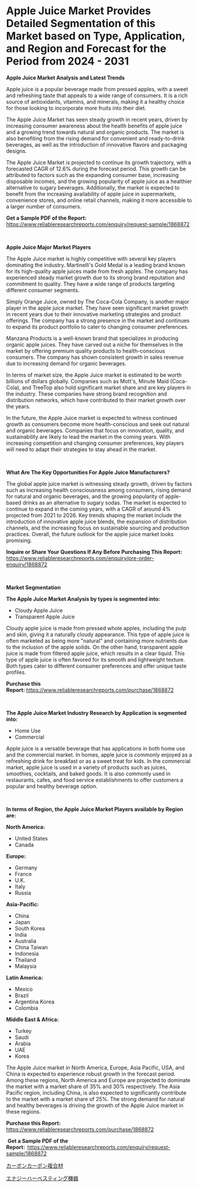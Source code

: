 <p><h1>Apple Juice Market Provides Detailed Segmentation of this Market based on Type, Application, and Region and Forecast for the Period from 2024 - 2031</h1></p><p><strong>Apple Juice Market Analysis and Latest Trends</strong></p>
<p><p>Apple juice is a popular beverage made from pressed apples, with a sweet and refreshing taste that appeals to a wide range of consumers. It is a rich source of antioxidants, vitamins, and minerals, making it a healthy choice for those looking to incorporate more fruits into their diet.</p><p>The Apple Juice Market has seen steady growth in recent years, driven by increasing consumer awareness about the health benefits of apple juice and a growing trend towards natural and organic products. The market is also benefiting from the rising demand for convenient and ready-to-drink beverages, as well as the introduction of innovative flavors and packaging designs.</p><p>The Apple Juice Market is projected to continue its growth trajectory, with a forecasted CAGR of 12.6% during the forecast period. This growth can be attributed to factors such as the expanding consumer base, increasing disposable incomes, and the growing popularity of apple juice as a healthier alternative to sugary beverages. Additionally, the market is expected to benefit from the increasing availability of apple juice in supermarkets, convenience stores, and online retail channels, making it more accessible to a larger number of consumers.</p></p>
<p><strong>Get a Sample PDF of the Report:&nbsp;</strong> <a href="https://www.reliableresearchreports.com/enquiry/request-sample/1868872">https://www.reliableresearchreports.com/enquiry/request-sample/1868872</a></p>
<p>&nbsp;</p>
<p><strong>Apple Juice Major Market Players</strong></p>
<p><p>The Apple Juice market is highly competitive with several key players dominating the industry. Martinelli's Gold Medal is a leading brand known for its high-quality apple juices made from fresh apples. The company has experienced steady market growth due to its strong brand reputation and commitment to quality. They have a wide range of products targeting different consumer segments.</p><p>Simply Orange Juice, owned by The Coca-Cola Company, is another major player in the apple juice market. They have seen significant market growth in recent years due to their innovative marketing strategies and product offerings. The company has a strong presence in the market and continues to expand its product portfolio to cater to changing consumer preferences.</p><p>Manzana Products is a well-known brand that specializes in producing organic apple juices. They have carved out a niche for themselves in the market by offering premium quality products to health-conscious consumers. The company has shown consistent growth in sales revenue due to increasing demand for organic beverages.</p><p>In terms of market size, the Apple Juice market is estimated to be worth billions of dollars globally. Companies such as Mott's, Minute Maid (Coca-Cola), and TreeTop also hold significant market share and are key players in the industry. These companies have strong brand recognition and distribution networks, which have contributed to their market growth over the years.</p><p>In the future, the Apple Juice market is expected to witness continued growth as consumers become more health-conscious and seek out natural and organic beverages. Companies that focus on innovation, quality, and sustainability are likely to lead the market in the coming years. With increasing competition and changing consumer preferences, key players will need to adapt their strategies to stay ahead in the market.</p></p>
<p>&nbsp;</p>
<p><strong>What Are The Key Opportunities For Apple Juice Manufacturers?</strong></p>
<p><p>The global apple juice market is witnessing steady growth, driven by factors such as increasing health consciousness among consumers, rising demand for natural and organic beverages, and the growing popularity of apple-based drinks as an alternative to sugary sodas. The market is expected to continue to expand in the coming years, with a CAGR of around 4% projected from 2021 to 2026. Key trends shaping the market include the introduction of innovative apple juice blends, the expansion of distribution channels, and the increasing focus on sustainable sourcing and production practices. Overall, the future outlook for the apple juice market looks promising.</p></p>
<p><strong>Inquire or Share Your Questions If Any Before Purchasing This Report:</strong> <a href="https://www.reliableresearchreports.com/enquiry/pre-order-enquiry/1868872">https://www.reliableresearchreports.com/enquiry/pre-order-enquiry/1868872</a></p>
<p>&nbsp;</p>
<p><strong>Market Segmentation</strong></p>
<p><strong>The Apple Juice Market Analysis by types is segmented into:</strong></p>
<p><ul><li>Cloudy Apple Juice</li><li>Transparent Apple Juice</li></ul></p>
<p><p>Cloudy apple juice is made from pressed whole apples, including the pulp and skin, giving it a naturally cloudy appearance. This type of apple juice is often marketed as being more "natural" and containing more nutrients due to the inclusion of the apple solids. On the other hand, transparent apple juice is made from filtered apple juice, which results in a clear liquid. This type of apple juice is often favored for its smooth and lightweight texture. Both types cater to different consumer preferences and offer unique taste profiles.</p></p>
<p><strong>Purchase this Report:&nbsp;</strong><a href="https://www.reliableresearchreports.com/purchase/1868872">https://www.reliableresearchreports.com/purchase/1868872</a></p>
<p>&nbsp;</p>
<p><strong>The Apple Juice Market Industry Research by Application is segmented into:</strong></p>
<p><ul><li>Home Use</li><li>Commercial</li></ul></p>
<p><p>Apple juice is a versatile beverage that has applications in both home use and the commercial market. In homes, apple juice is commonly enjoyed as a refreshing drink for breakfast or as a sweet treat for kids. In the commercial market, apple juice is used in a variety of products such as juices, smoothies, cocktails, and baked goods. It is also commonly used in restaurants, cafes, and food service establishments to offer customers a popular and healthy beverage option.</p></p>
<p>&nbsp;</p>
<p><strong>In terms of Region, the Apple Juice Market Players available by Region are:</strong></p>
<p>
    <p> <strong> North America: </strong>
        <ul>
            <li>United States</li>
            <li>Canada</li>
        </ul>
        </p> 
    <p> <strong> Europe: </strong>
        <ul>
            <li>Germany</li>
            <li>France</li>
            <li>U.K.</li>
            <li>Italy</li>
            <li>Russia</li>
        </ul>
        </p> 
    <p> <strong> Asia-Pacific: </strong>
        <ul>
            <li>China</li>
            <li>Japan</li>
            <li>South Korea</li>
            <li>India</li>
            <li>Australia</li>
            <li>China Taiwan</li>
            <li>Indonesia</li>
            <li>Thailand</li>
            <li>Malaysia</li>
        </ul>
        </p> 
    <p> <strong> Latin America: </strong>
        <ul>
            <li>Mexico</li>
            <li>Brazil</li>
            <li>Argentina Korea</li>
            <li>Colombia</li>
        </ul>
        </p> 
    <p> <strong> Middle East & Africa: </strong>
        <ul>
            <li>Turkey</li>
            <li>Saudi</li>
            <li>Arabia</li>
            <li>UAE</li>
            <li>Korea</li>
        </ul>
    </p>
    </p>
<p><p>The Apple Juice market in North America, Europe, Asia Pacific, USA, and China is expected to experience robust growth in the forecast period. Among these regions, North America and Europe are projected to dominate the market with a market share of 35% and 30% respectively. The Asia Pacific region, including China, is also expected to significantly contribute to the market with a market share of 25%. The strong demand for natural and healthy beverages is driving the growth of the Apple Juice market in these regions.</p></p>
<p><strong>Purchase this Report: </strong><a href="https://www.reliableresearchreports.com/purchase/1868872">https://www.reliableresearchreports.com/purchase/1868872</a></p>
<p>&nbsp;<strong>Get a Sample PDF of the Report:&nbsp;&nbsp;</strong><a href="https://www.reliableresearchreports.com/enquiry/request-sample/1868872">https://www.reliableresearchreports.com/enquiry/request-sample/1868872</a></p>
<p><strong></strong></p>
<p><p><a href="https://github.com/one-cool-chick/Market-Research-Report-List-1/blob/main/464353017626.md">カーボンカーボン複合材</a></p><p><a href="https://medium.com/@chrispcreem58/%E3%82%A8%E3%83%8D%E3%83%AB%E3%82%AE%E3%83%BC%E3%83%8F%E3%83%BC%E3%83%99%E3%82%B9%E3%83%86%E3%82%A3%E3%83%B3%E3%82%B0%E8%A3%85%E7%BD%AE%E5%B8%82%E5%A0%B4%E3%81%AE%E3%83%A1%E3%83%88%E3%83%AA%E3%82%AF%E3%82%B9%E3%82%92%E8%A7%A3%E8%AA%AD%E3%81%99%E3%82%8B-%E5%B8%82%E5%A0%B4%E3%82%B7%E3%82%A7%E3%82%A2-%E3%83%88%E3%83%AC%E3%83%B3%E3%83%89-%E6%88%90%E9%95%B7%E3%83%91%E3%82%BF%E3%83%BC%E3%83%B3-4825d4e32a43">エナジーハーベスティング機器</a></p></p>